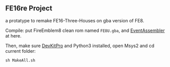## FE16re Project
a protatype to remake FE16-Three-Houses on gba version of FE8.


Compile: put FireEmblem8 clean rom named ```FE8U.gba```, and [EventAssembler](https://feuniverse.us/t/event-assembler/1749) at here.

Then, make sure [DevKitPro](https://devkitpro.org/) and Python3 installed, open Msys2 and cd current folder:
```
sh MakeAll.sh
```